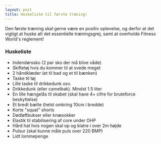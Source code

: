 ```yaml
---
layout: post
title: Huskeliste til første træning!
---
```


Den første træning skal gerne være en positiv oplevelse, og derfor at det vigtigt at huske alt det essentielle træningsgrej, samt at overholde Fitness World's reglement!

### Huskeliste

- Indendørssko (2 par sko der må blive våde)
- Skiftetøj hvis du kommer til at svede meget
- 2 håndklæder (et til bad og et til bænken)
- Taske til tøj
- Lille taske til drikkedunk osv.
- Drikkedunk (eller camelbak). Mindst 1.5 liter
- En lille hængelås til skabet (skal have 4+ cifre for bruteforce beskyttelse)
- Et bredt bælte (helst omkring 10cm i bredde)
- Korte "squat" shorts
- Dødløftbukser eller knæsokker
- Elastik til stabilisering af core under OHP
- Hård hat hvis nogen skal op og klatre i over 2m højde
- Pulsur (skal kunne måle puls over 220 BMP)
- Lidt lommepenge
